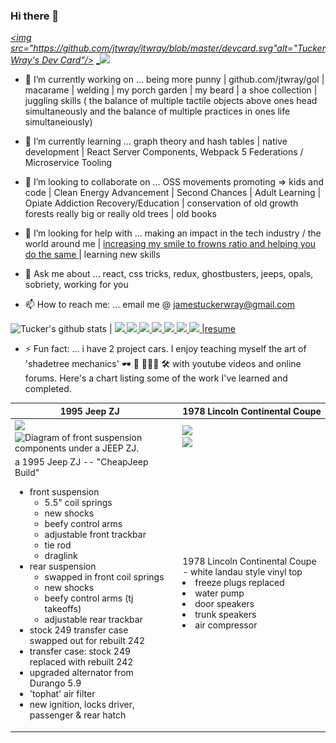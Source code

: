 ### Hi there 👋
 [_<img src="https://github.com/jtwray/jtwray/blob/master/devcard.svg"alt="Tucker Wray's Dev Card"/>_](https://app.daily.dev/DailyDevTips)
[_<img src="https://github.com/favicon.ico" width="30"> ](https://github.com/jtwray)
<!--
**jtwray/jtwray** is a ✨ _special_ ✨ repository because its `README.md` (this file) appears on your GitHub profile. 

Here are some ideas to get you started:-->

- 🔭 I’m currently working on ... being more punny | github.com/jtwray/gol | macarame  | welding | my porch garden | my beard | a shoe collection | juggling skills ( the balance of multiple tactile objects above ones head simultaneously and the balance of multiple practices in ones life simultaneiously)

- 🌱 I’m currently learning ... graph theory and hash tables | native development | React Server Components, Webpack 5 Federations / Microservice Tooling 

- 👯 I’m looking to collaborate on ... OSS movements promoting => kids and code | Clean Energy Advancement | Second Chances | Adult Learning | Opiate Addiction Recovery/Education | conservation of old growth forests really big or really old trees | old books

- 🤔 I’m looking for help with ... making an impact in the tech industry / the world around me | [increasing my smile to frowns ratio and helping you do the same ](https://www.cnbc.com/2018/02/02/apple-co-founder-steve-wozniaks-simple-formula-for-happiness.html) | learning new skills  

- 💬 Ask me about ...  react, css tricks, redux, ghostbusters, jeeps, opals, sobriety, working for you  

- 📫 How to reach me: ...  email me @ jamestuckerwray@gmail.com

![Tucker's github stats](https://github-readme-stats.vercel.app/api?username=jtwray) |            [<img src="https://github.com/favicon.ico" width="30"> ](https://github.com/jtwray)   [ <img src="https://static.licdn.com/sc/h/al2o9zrvru7aqj8e1x2rzsrca" width="30"> ](https://www.linkedin.com/in/jtwray/)  [<img src="https://dev.to/favicon.ico" width="30"> ](https://dev.to/tuckerwray)   [<img src="https://tuckerwray.me/favicon.ico" width="30"> ](https://tuckerwray.me) [<img src="https://codesandbox.io/favicon.ico" width="30"> ](https://codesandbox.io/u/jtwray)  [<img src="https://codepen.io/favicon.ico" width="30"> ](https://codepen.io/jtwray) [<img src="https://stackoverflow.com/favicon.ico" width="30"> ](https://stackoverflow.com/users/10765227/tucker-wray)   |<a href="https://tuckerwray-resume-fullstackweb.netlify.app/">resume</a>

- ⚡ Fun fact: ... i have 2 project cars. I enjoy teaching myself the art of 'shadetree mechanics' 🕶 🌳 👨🏻‍🔧 🛠 with youtube videos and online forums. Here's a chart listing some of the work I've learned and completed. 


<!-- HOBBIES-->
<!-- shadetree mechanic  -->                                
     
<!-- ⬇ chart top ⬇ -->     
    
     
| <!-- ➡chart headers left column START ➡ -->1995 Jeep ZJ   <!-- ⬅ chart headers left column END  ⬅--> |  |  <!-- ➡ chart headers right column START ➡ --> 1978 Lincoln Continental Coupe  <!-- ⬅ chart headers right column END ⬅ -->   |
|-------|-----|-------|     
| <!-- ⬇ chart images left column START ⬇ --> <div width="49%">   <img id="ZJ at Rita's" width= "200px" height="auto" src="https://i.imgur.com/651sW9I.jpg?1"/></div><div width="49%"> <img width ="200px" height="auto" id="Diagram of front suspension components under a JEEP ZJ." title="Diagram of front suspension components under a JEEP ZJ." alt="Diagram of front suspension components under a JEEP ZJ." src="https://i.imgur.com/ZOtS421.png?1" />   </div> <!-- ⬇ chart images left column END ⬇ -->  ||  <!-- ⬇ chart images right column START ⬇ --> <div width="49%"> <img id="lincoln at Locke's" width="200px" height="auto" src="https://i.imgur.com/o5dv9pht.png?1"/></div><div width="49%"> <img id="lincoln at Rita's" width= "200px" height="auto" src="https://i.imgur.com/MojkNcd.jpg?1"/> </div>   <!-- ⬇ chart images right column END ⬇ -->  |
| <!-- ➡details left column START ➡ --> <div width="50%"> a 1995 Jeep ZJ -- "CheapJeep Build"      <ul>  <li>front suspension <ul><li>5.5" coil springs</li> <li>new shocks</li><li>beefy control arms</li> <li>adjustable front trackbar</li> <li>tie rod</li><li>draglink</li>   </ul>     </li>  <li>rear suspension <ul> <li>swapped in front coil springs</li> <li>new shocks</li> <li>beefy control arms (tj takeoffs)</li> <li>adjustable rear trackbar</li> </ul> </li><li> stock 249 transfer case swapped out for rebuilt 242 </li><li> transfer case: stock 249 replaced with rebuilt 242 </li><li>upgraded alternator from Durango 5.9</li><li>'tophat' air filter</li><li>new ignition, locks driver, passenger & rear hatch</li></div><!-- details left column END  ⬅--> |  |  <!-- ➡ details right column START ➡ -->  <div width="50%">1978 Lincoln Continental Coupe - white landau style vinyl top <br>  <li>freeze plugs replaced</li> <li>water pump </li><li>door speakers</li> <li>trunk speakers</li> <li> air compressor </li></div><!-- ⬅ details right column END ⬅ -->   |
     

